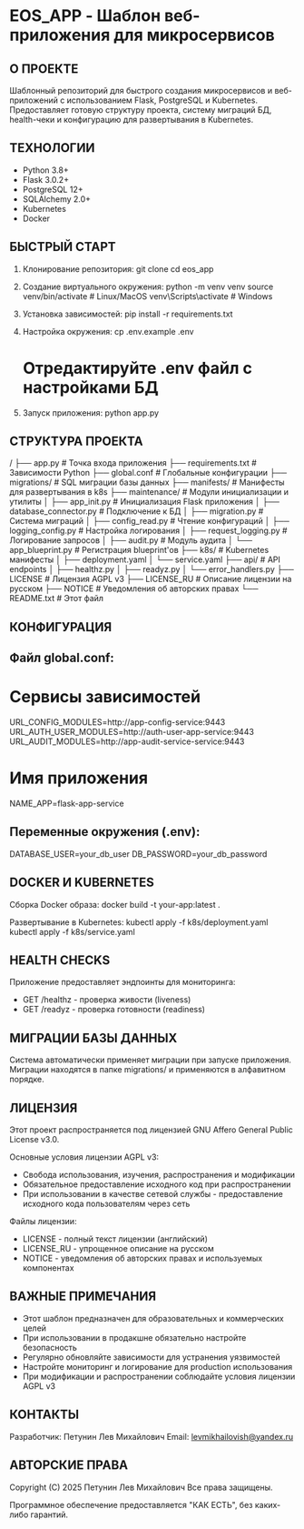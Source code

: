 EOS_APP - Шаблон веб-приложения для микросервисов
==================================================

О ПРОЕКТЕ
----------
Шаблонный репозиторий для быстрого создания микросервисов и веб-приложений 
с использованием Flask, PostgreSQL и Kubernetes. Предоставляет готовую 
структуру проекта, систему миграций БД, health-чеки и конфигурацию для 
развертывания в Kubernetes.

ТЕХНОЛОГИИ
----------
- Python 3.8+
- Flask 3.0.2+
- PostgreSQL 12+
- SQLAlchemy 2.0+
- Kubernetes
- Docker

БЫСТРЫЙ СТАРТ
-------------

1. Клонирование репозитория:
   git clone <repository-url>
   cd eos_app

2. Создание виртуального окружения:
   python -m venv venv
   source venv/bin/activate  # Linux/MacOS
   venv\Scripts\activate     # Windows

3. Установка зависимостей:
   pip install -r requirements.txt

4. Настройка окружения:
   cp .env.example .env
   # Отредактируйте .env файл с настройками БД

5. Запуск приложения:
   python app.py

СТРУКТУРА ПРОЕКТА
-----------------
/
├── app.py                 # Точка входа приложения
├── requirements.txt       # Зависимости Python
├── global.conf           # Глобальные конфигурации
├── migrations/           # SQL миграции базы данных
├── manifests/            # Манифесты для развертывания в k8s
├── maintenance/          # Модули инициализации и утилиты
│   ├── app_init.py       # Инициализация Flask приложения
│   ├── database_connector.py  # Подключение к БД
│   ├── migration.py      # Система миграций
│   ├── config_read.py    # Чтение конфигураций
│   ├── logging_config.py # Настройка логирования
│   ├── request_logging.py # Логирование запросов
│   ├── audit.py          # Модуль аудита
│   └── app_blueprint.py  # Регистрация blueprint'ов
├── k8s/                  # Kubernetes манифесты
│   ├── deployment.yaml
│   └── service.yaml
├── api/                  # API endpoints
│   ├── healthz.py
│   ├── readyz.py
│   └── error_handlers.py
├── LICENSE              # Лицензия AGPL v3
├── LICENSE_RU           # Описание лицензии на русском
├── NOTICE               # Уведомления об авторских правах
└── README.txt           # Этот файл

КОНФИГУРАЦИЯ
------------

Файл global.conf:
-----------------
# Сервисы зависимостей
URL_CONFIG_MODULES=http://app-config-service:9443
URL_AUTH_USER_MODULES=http://auth-user-app-service:9443
URL_AUDIT_MODULES=http://app-audit-service-service:9443

# Имя приложения
NAME_APP=flask-app-service

Переменные окружения (.env):
----------------------------
DATABASE_USER=your_db_user
DB_PASSWORD=your_db_password

DOCKER И KUBERNETES
-------------------

Сборка Docker образа:
docker build -t your-app:latest .

Развертывание в Kubernetes:
kubectl apply -f k8s/deployment.yaml
kubectl apply -f k8s/service.yaml

HEALTH CHECKS
-------------
Приложение предоставляет эндпоинты для мониторинга:

- GET /healthz - проверка живости (liveness)
- GET /readyz - проверка готовности (readiness)

МИГРАЦИИ БАЗЫ ДАННЫХ
--------------------
Система автоматически применяет миграции при запуске приложения. 
Миграции находятся в папке migrations/ и применяются в алфавитном порядке.

ЛИЦЕНЗИЯ
--------
Этот проект распространяется под лицензией GNU Affero General Public License v3.0.

Основные условия лицензии AGPL v3:
- Свобода использования, изучения, распространения и модификации
- Обязательное предоставление исходного код при распространении
- При использовании в качестве сетевой службы - предоставление 
  исходного кода пользователям через сеть

Файлы лицензии:
- LICENSE - полный текст лицензии (английский)
- LICENSE_RU - упрощенное описание на русском
- NOTICE - уведомления об авторских правах и используемых компонентах

ВАЖНЫЕ ПРИМЕЧАНИЯ
------------------
- Этот шаблон предназначен для образовательных и коммерческих целей
- При использовании в продакшне обязательно настройте безопасность
- Регулярно обновляйте зависимости для устранения уязвимостей
- Настройте мониторинг и логирование для production использования
- При модификации и распространении соблюдайте условия лицензии AGPL v3

КОНТАКТЫ
--------
Разработчик: Петунин Лев Михайлович
Email: levmikhailovish@yandex.ru

АВТОРСКИЕ ПРАВА
---------------
Copyright (C) 2025 Петунин Лев Михайлович
Все права защищены.

Программное обеспечение предоставляется "КАК ЕСТЬ", без каких-либо гарантий.